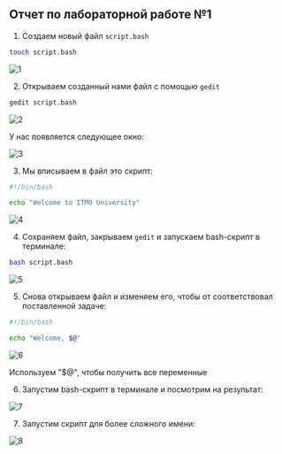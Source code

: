 ## Отчет по лабораторной работе №1

1. Создаем новый файл `script.bash`

```bash
touch script.bash
```
![1](https://github.com/user-attachments/assets/12b6681f-3285-412f-8044-e581c8654656)

2. Открываем созданный нами файл с помощью `gedit`

```bash
gedit script.bash
```
![2](https://github.com/user-attachments/assets/cd2df576-efa9-4cb8-b59f-cb18a93acbad)

У нас появляется следующее окно:

![3](https://github.com/user-attachments/assets/772b5ee6-34c9-4b16-8e84-e87782a1a651)

3. Мы вписываем в файл это скрипт:

```bash
#!/bin/bash

echo "Welcome to ITMO University"
```

![4](https://github.com/user-attachments/assets/ba55a278-eb6d-403b-9c9a-d27140ff20a3)

4. Сохраняем файл, закрываем `gedit` и запускаем bash-скрипт в терминале:

```bash
bash script.bash
```

![5](https://github.com/user-attachments/assets/66eed10a-d42b-48ff-b331-6b1aa3934f41)

5. Снова открываем файл и изменяем его, чтобы от соответствовал поставленной задаче:

```bash
#!/bin/bash

echo "Welcome, $@"
```

![6](https://github.com/user-attachments/assets/319ebeb6-9b76-420e-8ac7-4fedf768c420)

Используем "$@", чтобы получить все переменные

6. Запустим bash-скрипт в терминале и посмотрим на результат:

![7](https://github.com/user-attachments/assets/1dbce0db-b1d6-4124-b67a-c956d26302cb)

7. Запустим скрипт для более сложного имени:

![8](https://github.com/user-attachments/assets/629072cf-aa47-42e0-a26f-2b31d7a32263)
